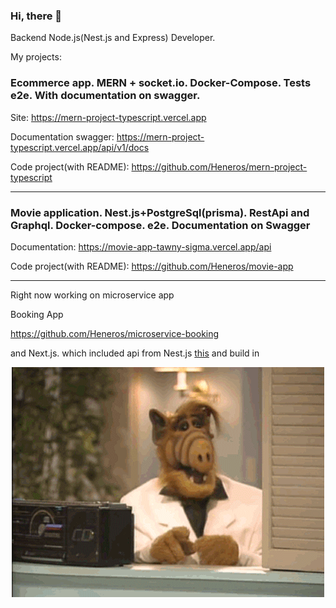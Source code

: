 
### Hi, there 👋

Backend Node.js(Nest.js and Express) Developer. 


My projects:

### Ecommerce app. MERN + socket.io. Docker-Compose. Tests e2e. With documentation on swagger.

Site: https://mern-project-typescript.vercel.app

Documentation swagger: https://mern-project-typescript.vercel.app/api/v1/docs

Code project(with README): https://github.com/Heneros/mern-project-typescript

---

###  Movie application. Nest.js+PostgreSql(prisma). RestApi and Graphql. Docker-compose. e2e. Documentation on Swagger

Documentation: https://movie-app-tawny-sigma.vercel.app/api

Code project(with README):  https://github.com/Heneros/movie-app

---
Right now working on microservice app

Booking App

https://github.com/Heneros/microservice-booking



and Next.js. which included api from Nest.js [this]( https://movie-app-tawny-sigma.vercel.app)  and build in

<div style="display: flex; justify-content: center; ">
<img src="alf_muzyka.gif" alt="gif" width="500" >
</div>

<!--
**Heneros/Heneros** is a ✨ _special_ ✨ repository because its `README.md` (this file) appears on your GitHub profile.

Here are some ideas to get you started:

- 🔭 I’m currently working on ...
- 🌱 I’m currently learning ...
- 👯 I’m looking to collaborate on ...
- 🤔 I’m looking for help with ...
- 💬 Ask me about ...
- 📫 How to reach me: ...
- 😄 Pronouns: ...
- ⚡ Fun fact: ...
-->
